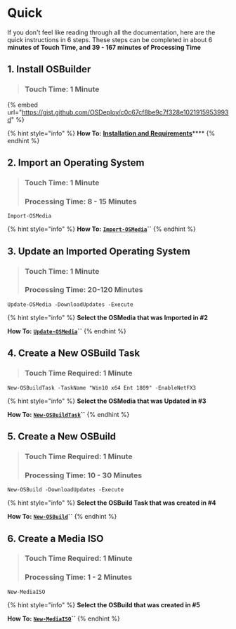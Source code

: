 # Quick

If you don't feel like reading through all the documentation, here are the quick instructions in 6 steps. These steps can be completed in about 6 **minutes of Touch Time, and 39 - 167 minutes of Processing Time**

## 1. Install OSBuilder

> ### Touch Time:  1 Minute

{% embed url="https://gist.github.com/OSDeploy/c0c67cf8be9c7f328e1021915953993d" %}

{% hint style="info" %}
**How To:**  [**Installation and Requirements**](../installation.md)\*\*\*\*
{% endhint %}

## 2. Import an Operating System

> ### Touch Time:  1 Minute
>
> ### Processing Time:  8 - 15 Minutes

```text
Import-OSMedia
```

{% hint style="info" %}
**How To:**  [**`Import-OSMedia`**](../functions/osmedia/import-osmedia.md)**\`\`**
{% endhint %}

## 3. Update an Imported Operating System

> ### Touch Time:  1 Minute
>
> ### Processing Time:  20-120 Minutes

```text
Update-OSMedia -DownloadUpdates -Execute
```

{% hint style="info" %}
**Select the OSMedia that was Imported in \#2**

**How To:**  [**`Update-OSMedia`**](../functions/osmedia/update-osmedia/)**\`\`**
{% endhint %}

## 4. Create a New OSBuild Task

> ### Touch Time Required: 1 Minute

```text
New-OSBuildTask -TaskName "Win10 x64 Ent 1809" -EnableNetFX3
```

{% hint style="info" %}
**Select the OSMedia that was Updated in \#3**

**How To:**  [**`New-OSBuildTask`**](../functions/osbuild/new-osbuildtask/)**\`\`**
{% endhint %}

## 5. Create a New OSBuild

> ### Touch Time Required: 1 Minute
>
> ### Processing Time: 10 - 30 Minutes

```text
New-OSBuild -DownloadUpdates -Execute
```

{% hint style="info" %}
**Select the OSBuild Task that was created in \#4**

**How To:** [**`New-OSBuild`**](../functions/osbuild/new-osbuild.md)**\`\`**
{% endhint %}

## 6. Create a Media ISO

> ### Touch Time Required: 1 Minute
>
> ### Processing Time: 1 - 2 Minutes

```text
New-MediaISO
```

{% hint style="info" %}
**Select the OSBuild that was created in \#5**

**How To:**  [**`New-MediaISO`**](../functions/media/new-mediaiso.md)**\`\`**
{% endhint %}




